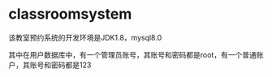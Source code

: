 # classroomsystem

该教室预约系统的开发环境是JDK1.8，mysql8.0

其中在用户数据库中，有一个管理员账号，其账号和密码都是root，有一个普通账户，其账号和密码都是123
